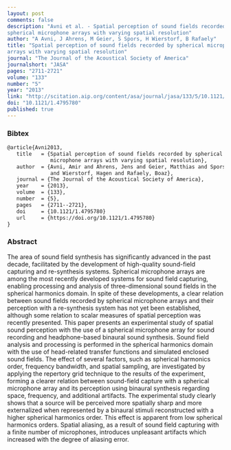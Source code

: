 ```yaml
---
layout: post
comments: false
description: "Avni et al. - Spatial perception of sound fields recorded by
spherical microphone arrays with varying spatial resolution"
author: "A Avni, J Ahrens, M Geier, S Spors, H Wierstorf, B Rafaely"
title: "Spatial perception of sound fields recorded by spherical microphone
arrays with varying spatial resolution"
journal: "The Journal of the Acoustical Society of America"
journalshort: "JASA"
pages: "2711-2721"
volume: "133"
number: "5"
year: "2013"
link: "http://scitation.aip.org/content/asa/journal/jasa/133/5/10.1121/1.4795780"
doi: "10.1121/1.4795780"
published: true
---
```


### Bibtex

```latex
@article{Avni2013,
   title   = {Spatial perception of sound fields recorded by spherical
              microphone arrays with varying spatial resolution},
   author  = {Avni, Amir and Ahrens, Jens and Geier, Matthias and Spors, Sascha
              and Wierstorf, Hagen and Rafaely, Boaz},
   journal = {The Journal of the Acoustical Society of America},
   year    = {2013},
   volume  = {133},
   number  = {5},
   pages   = {2711--2721},
   doi     = {10.1121/1.4795780}
   url     = {https://doi.org/10.1121/1.4795780}
}
```

### Abstract

The area of sound field synthesis has significantly advanced in the past
decade, facilitated by the development of high-quality sound-field capturing
and re-synthesis systems. Spherical microphone arrays are among the most
recently developed systems for sound field capturing, enabling processing and
analysis of three-dimensional sound fields in the spherical harmonics domain.
In spite of these developments, a clear relation between sound fields recorded
by spherical microphone arrays and their perception with a re-synthesis system
has not yet been established, although some relation to scalar measures of
spatial perception was recently presented. This paper presents an experimental
study of spatial sound perception with the use of a spherical microphone array
for sound recording and headphone-based binaural sound synthesis. Sound field
analysis and processing is performed in the spherical harmonics domain with the
use of head-related transfer functions and simulated enclosed sound fields. The
effect of several factors, such as spherical harmonics order, frequency
bandwidth, and spatial sampling, are investigated by applying the repertory
grid technique to the results of the experiment, forming a clearer relation
between sound-field capture with a spherical microphone array and its
perception using binaural synthesis regarding space, frequency, and additional
artifacts. The experimental study clearly shows that a source will be perceived
more spatially sharp and more externalized when represented by a binaural
stimuli reconstructed with a higher spherical harmonics order. This effect is
apparent from low spherical harmonics orders. Spatial aliasing, as a result of
sound field capturing with a finite number of microphones, introduces
unpleasant artifacts which increased with the degree of aliasing error.
